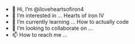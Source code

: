 - 👋 Hi, I’m @iloveheartsofiron4
- 👀 I’m interested in ... Hearts of iron IV
- 🌱 I’m currently learning ... How to actually code
- 💞️ I’m looking to collaborate on ...
- 📫 How to reach me ...

<!---
iloveheartsofiron4/iloveheartsofiron4 is a ✨ special ✨ repository because its `README.md` (this file) appears on your GitHub profile.
You can click the Preview link to take a look at your changes.
--->
